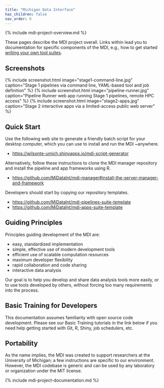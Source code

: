 ```yaml
---
title: "Michigan Data Interface"
has_children: false
nav_order: 0
---
```

<!--- edit the title above with the short name of your repository, 
      e.g, "My Pipelines", which will appear on the menu tab item -->

<!-- please do not alter the next line -->
{% include mdi-project-overview.md %} 


These pages describe the MDI project overall.
Links within lead you to documentation for 
specific components of the MDI, e.g., how to get started
[writing your own tool suites](https://midataint.github.io/docs/project-structure/#suites).

## Screenshots

{% include screenshot.html 
   image="stage1-command-line.jpg" 
   caption="Stage 1 pipelines via command line, YAML-based tool and job definition" %}
{% include screenshot.html 
   image="pipeline-runner.jpg" 
   caption="Pipeline Runner web app running Stage 1 pipelines, remote HPC access" %}
{% include screenshot.html 
   image="stage2-apps.jpg" 
   caption="Stage 2 interactive apps via a limited-access public web server" %}

## Quick Start

Use the following web site to generate a friendly batch script
for your desktop computer, which you can use to install and run the MDI ~anywhere.

- <https://wilsonte-umich.shinyapps.io/mdi-script-generator>

Alternatively, follow these instructions to clone the 
MDI manager repository and install the pipeline and app frameworks using R.

- <https://github.com/MiDataInt/mdi-manager#install-the-server-manager-and-framework>

Developers should start by copying our repository templates.

- <https://github.com/MiDataInt/mdi-pipelines-suite-template>
- <https://github.com/MiDataInt/mdi-apps-suite-template>

## Guiding Principles

Principles guiding development of the MDI are:

- easy, standardized implementation
- simple, effective use of modern development tools
- efficient use of scalable computation resources
- maximum developer flexibility
- rapid collaboration and code sharing
- interactive data analysis

Our goal is to help you develop and share
data analysis tools more easily, or to use tools developed by others,
without forcing too many requirements into the process. 

## Basic Training for Developers

This documentation assumes familiarity with open source
code development. Please see our Basic Training tutorials
in the link below if you need help getting started with Git, R,
Shiny, job schedulers, etc.

## Portability

As the name implies, the MDI was created to support researchers
at the University of Michigan; a few instructions are specific 
to our environment. However, the MDI codebase is generic and can 
be used by any laboratory or organization under the MIT license.


<!-- please do not alter the next line -->
{% include mdi-project-documentation.md %}

